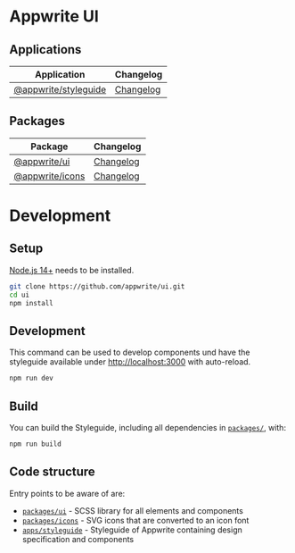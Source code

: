 # Appwrite UI

## Applications

| Application                             | Changelog                                 |
| --------------------------------------- | ----------------------------------------- |
| [@appwrite/styleguide](apps/styleguide) | [Changelog](apps/styleguide/CHANGELOG.md) |

## Packages

| Package                           | Changelog                                |
| --------------------------------- | ---------------------------------------- |
| [@appwrite/ui](packages/ui)       | [Changelog](packages/ui/CHANGELOG.md)    |
| [@appwrite/icons](packages/icons) | [Changelog](packages/icons/CHANGELOG.md) |


# Development

## Setup

[Node.js 14+](https://nodejs.org/) needs to be installed.

```sh
git clone https://github.com/appwrite/ui.git
cd ui
npm install
```

## Development

This command can be used to develop components und have the styleguide available under [http://localhost:3000](http://localhost:3000) with auto-reload.

```sh
npm run dev
```

## Build

You can build the Styleguide, including all dependencies in [`packages/`](packages/), with:

```sh
npm run build
```

## Code structure

Entry points to be aware of are:

- [`packages/ui`](packages/ui) - SCSS library for all elements and components
- [`packages/icons`](packages/icons) - SVG icons that are converted to an icon font
- [`apps/styleguide`](packages/styleguide) - Styleguide of Appwrite containing design specification and components

